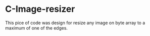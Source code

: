 # C-Image-resizer

This pice of code was design for resize any image on byte array to a maximum of one of the edges.
